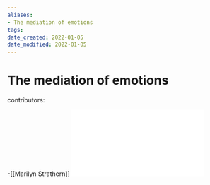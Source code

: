 ```yaml
---
aliases: 
- The mediation of emotions
tags: 
date_created: 2022-01-05
date_modified: 2022-01-05
---
```

 

# The mediation of emotions

contributors:

-[[Marilyn Strathern]]
![](public/strathern%20mediation%20of%20emotions.pdf)
